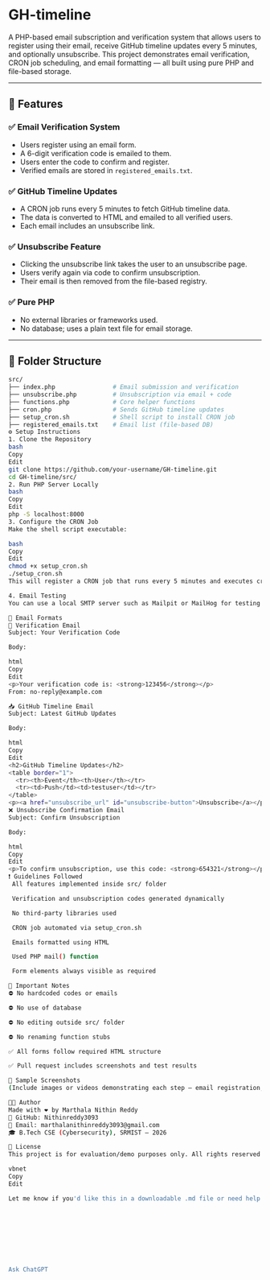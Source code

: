 # GH-timeline

A PHP-based email subscription and verification system that allows users to register using their email, receive GitHub timeline updates every 5 minutes, and optionally unsubscribe. This project demonstrates email verification, CRON job scheduling, and email formatting — all built using pure PHP and file-based storage.

---

## 🚀 Features

### ✅ Email Verification System
- Users register using an email form.
- A 6-digit verification code is emailed to them.
- Users enter the code to confirm and register.
- Verified emails are stored in `registered_emails.txt`.

### ✅ GitHub Timeline Updates
- A CRON job runs every 5 minutes to fetch GitHub timeline data.
- The data is converted to HTML and emailed to all verified users.
- Each email includes an unsubscribe link.

### ✅ Unsubscribe Feature
- Clicking the unsubscribe link takes the user to an unsubscribe page.
- Users verify again via code to confirm unsubscription.
- Their email is then removed from the file-based registry.

### ✅ Pure PHP
- No external libraries or frameworks used.
- No database; uses a plain text file for email storage.

---

## 🧱 Folder Structure

```bash
src/
├── index.php                # Email submission and verification
├── unsubscribe.php          # Unsubscription via email + code
├── functions.php            # Core helper functions
├── cron.php                 # Sends GitHub timeline updates
├── setup_cron.sh            # Shell script to install CRON job
├── registered_emails.txt    # Email list (file-based DB)
⚙️ Setup Instructions
1. Clone the Repository
bash
Copy
Edit
git clone https://github.com/your-username/GH-timeline.git
cd GH-timeline/src/
2. Run PHP Server Locally
bash
Copy
Edit
php -S localhost:8000
3. Configure the CRON Job
Make the shell script executable:

bash
Copy
Edit
chmod +x setup_cron.sh
./setup_cron.sh
This will register a CRON job that runs every 5 minutes and executes cron.php to email all users.

4. Email Testing
You can use a local SMTP server such as Mailpit or MailHog for testing email functionality.

📩 Email Formats
🔐 Verification Email
Subject: Your Verification Code

Body:

html
Copy
Edit
<p>Your verification code is: <strong>123456</strong></p>
From: no-reply@example.com

📥 GitHub Timeline Email
Subject: Latest GitHub Updates

Body:

html
Copy
Edit
<h2>GitHub Timeline Updates</h2>
<table border="1">
  <tr><th>Event</th><th>User</th></tr>
  <tr><td>Push</td><td>testuser</td></tr>
</table>
<p><a href="unsubscribe_url" id="unsubscribe-button">Unsubscribe</a></p>
❌ Unsubscribe Confirmation Email
Subject: Confirm Unsubscription

Body:

html
Copy
Edit
<p>To confirm unsubscription, use this code: <strong>654321</strong></p>
❗ Guidelines Followed
 All features implemented inside src/ folder

 Verification and unsubscription codes generated dynamically

 No third-party libraries used

 CRON job automated via setup_cron.sh

 Emails formatted using HTML

 Used PHP mail() function

 Form elements always visible as required

📎 Important Notes
⛔ No hardcoded codes or emails

⛔ No use of database

⛔ No editing outside src/ folder

⛔ No renaming function stubs

✅ All forms follow required HTML structure

✅ Pull request includes screenshots and test results

🧪 Sample Screenshots
(Include images or videos demonstrating each step — email registration, verification, update email, and unsubscription.)

👨‍💻 Author
Made with ❤️ by Marthala Nithin Reddy
🔗 GitHub: Nithinreddy3093
📧 Email: marthalanithinreddy3093@gmail.com
🎓 B.Tech CSE (Cybersecurity), SRMIST – 2026

📜 License
This project is for evaluation/demo purposes only. All rights reserved by Kalvium.

vbnet
Copy
Edit

Let me know if you'd like this in a downloadable .md file or need help embedding screenshots and video links.









Ask ChatGPT
